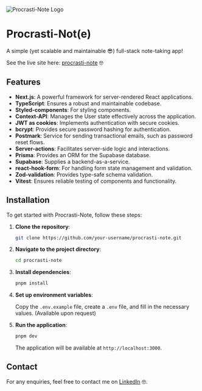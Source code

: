 ![Procrasti-Note Logo](https://img.icons8.com/?size=100&id=55fqUsmHwQDN&format=png&color=000000)

# Procrasti-Not(e)

A simple (yet scalable and maintainable 😎) full-stack note-taking app!

See the live site here: [procrasti-note](https://procrasti-note.vercel.app/) 🤓

## Features

- **Next.js**: A powerful framework for server-rendered React applications.
- **TypeScript**: Ensures a robust and maintainable codebase.
- **Styled-components**: For styling components.
- **Context-API**: Manages the User state effectively across the application.
- **JWT as cookies**: Implements authentication with secure cookies.
- **bcrypt**: Provides secure password hashing for authentication.
- **Postmark**: Service for sending transactional emails, such as password reset flows.
- **Server-actions**: Facilitates server-side logic and interactions.
- **Prisma**: Provides an ORM for the Supabase database.
- **Supabase**: Supplies a backend-as-a-service.
- **react-hook-form**: For handling form state management and validation.
- **Zod-validation**: Provides type-safe schema validation.
- **Vitest**: Ensures reliable testing of components and functionality.

## Installation

To get started with Procrasti-Note, follow these steps:

1. **Clone the repository**:

   ```bash
   git clone https://github.com/your-username/procrasti-note.git
   ```

2. **Navigate to the project directory**:

   ```bash
   cd procrasti-note
   ```

3. **Install dependencies**:

   ```bash
   pnpm install
   ```

4. **Set up environment variables**:

   Copy the `.env.example` file, create a `.env` file, and fill in the necessary values. (Available upon request)

5. **Run the application**:

   ```bash
   pnpm dev
   ```

   The application will be available at `http://localhost:3000`.

## Contact

For any enquiries, feel free to contact me on [LinkedIn](https://www.linkedin.com/in/tanakalusengo/) 🤓.
